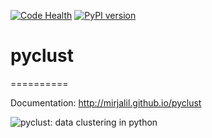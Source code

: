 
[![Code Health](https://landscape.io/github/mirjalil/pyclust/master/landscape.svg?style=flat)](https://landscape.io/github/mirjalil/pyclust)
[![PyPI version](https://badge.fury.io/py/pyclust.svg)](http://badge.fury.io/py/pyclust)

# pyclust
==========




Documentation: http://mirjalil.github.io/pyclust

![pyclust: data clustering in python](https://github.com/mirjalil/pyclust/blob/master/docs/images/pyclust-logo-tentative.png)
